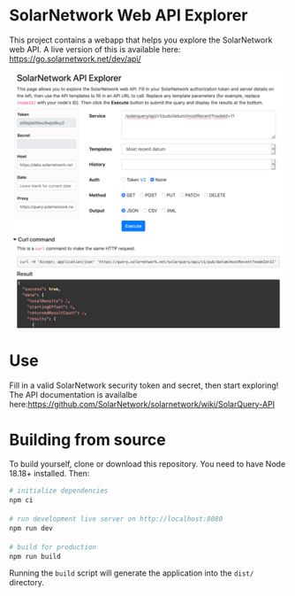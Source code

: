 # SolarNetwork Web API Explorer

This project contains a webapp that helps you explore the SolarNetwork web API. A live version of this is available here: https://go.solarnetwork.net/dev/api/

![screenshot](docs/solarnetwork-web-api-explorer.png)

# Use

Fill in a valid SolarNetwork security token and secret, then start exploring! The API documentation is availalbe here:https://github.com/SolarNetwork/solarnetwork/wiki/SolarQuery-API

# Building from source

To build yourself, clone or download this repository. You need to have
Node 18.18+ installed. Then:

```sh
# initialize dependencies
npm ci

# run development live server on http://localhost:8080
npm run dev

# build for production
npm run build
```

Running the `build` script will generate the application into the `dist/` directory.

[npm]: https://www.npmjs.com/
